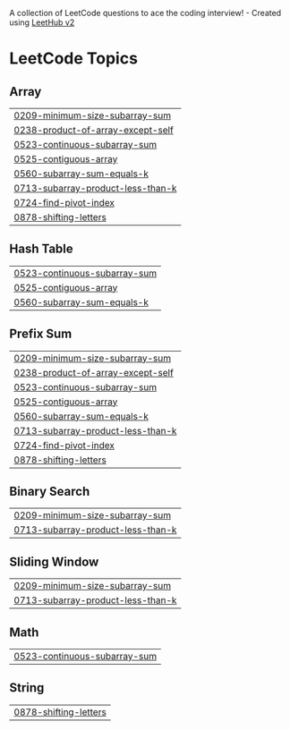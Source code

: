 A collection of LeetCode questions to ace the coding interview! - Created using [LeetHub v2](https://github.com/arunbhardwaj/LeetHub-2.0)
<!---LeetCode Topics Start-->
# LeetCode Topics
## Array
|  |
| ------- |
| [0209-minimum-size-subarray-sum](https://github.com/Evalin123/LeetCode/tree/master/0209-minimum-size-subarray-sum) |
| [0238-product-of-array-except-self](https://github.com/Evalin123/LeetCode/tree/master/0238-product-of-array-except-self) |
| [0523-continuous-subarray-sum](https://github.com/Evalin123/LeetCode/tree/master/0523-continuous-subarray-sum) |
| [0525-contiguous-array](https://github.com/Evalin123/LeetCode/tree/master/0525-contiguous-array) |
| [0560-subarray-sum-equals-k](https://github.com/Evalin123/LeetCode/tree/master/0560-subarray-sum-equals-k) |
| [0713-subarray-product-less-than-k](https://github.com/Evalin123/LeetCode/tree/master/0713-subarray-product-less-than-k) |
| [0724-find-pivot-index](https://github.com/Evalin123/LeetCode/tree/master/0724-find-pivot-index) |
| [0878-shifting-letters](https://github.com/Evalin123/LeetCode/tree/master/0878-shifting-letters) |
## Hash Table
|  |
| ------- |
| [0523-continuous-subarray-sum](https://github.com/Evalin123/LeetCode/tree/master/0523-continuous-subarray-sum) |
| [0525-contiguous-array](https://github.com/Evalin123/LeetCode/tree/master/0525-contiguous-array) |
| [0560-subarray-sum-equals-k](https://github.com/Evalin123/LeetCode/tree/master/0560-subarray-sum-equals-k) |
## Prefix Sum
|  |
| ------- |
| [0209-minimum-size-subarray-sum](https://github.com/Evalin123/LeetCode/tree/master/0209-minimum-size-subarray-sum) |
| [0238-product-of-array-except-self](https://github.com/Evalin123/LeetCode/tree/master/0238-product-of-array-except-self) |
| [0523-continuous-subarray-sum](https://github.com/Evalin123/LeetCode/tree/master/0523-continuous-subarray-sum) |
| [0525-contiguous-array](https://github.com/Evalin123/LeetCode/tree/master/0525-contiguous-array) |
| [0560-subarray-sum-equals-k](https://github.com/Evalin123/LeetCode/tree/master/0560-subarray-sum-equals-k) |
| [0713-subarray-product-less-than-k](https://github.com/Evalin123/LeetCode/tree/master/0713-subarray-product-less-than-k) |
| [0724-find-pivot-index](https://github.com/Evalin123/LeetCode/tree/master/0724-find-pivot-index) |
| [0878-shifting-letters](https://github.com/Evalin123/LeetCode/tree/master/0878-shifting-letters) |
## Binary Search
|  |
| ------- |
| [0209-minimum-size-subarray-sum](https://github.com/Evalin123/LeetCode/tree/master/0209-minimum-size-subarray-sum) |
| [0713-subarray-product-less-than-k](https://github.com/Evalin123/LeetCode/tree/master/0713-subarray-product-less-than-k) |
## Sliding Window
|  |
| ------- |
| [0209-minimum-size-subarray-sum](https://github.com/Evalin123/LeetCode/tree/master/0209-minimum-size-subarray-sum) |
| [0713-subarray-product-less-than-k](https://github.com/Evalin123/LeetCode/tree/master/0713-subarray-product-less-than-k) |
## Math
|  |
| ------- |
| [0523-continuous-subarray-sum](https://github.com/Evalin123/LeetCode/tree/master/0523-continuous-subarray-sum) |
## String
|  |
| ------- |
| [0878-shifting-letters](https://github.com/Evalin123/LeetCode/tree/master/0878-shifting-letters) |
<!---LeetCode Topics End-->